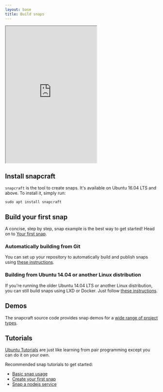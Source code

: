 ```yaml
---
layout: base
title: Build snaps
---
```


<iframe height="450" src="https://www.youtube.com/embed/ZsUV9xnrkTA?rel=0&showinfo=0" allowfullscreen></iframe>

## Install snapcraft

`snapcraft` is the tool to create snaps. It's available on Ubuntu 16.04 LTS and above. To install it, simply run:

    sudo apt install snapcraft


## Build your first snap

A concise, step by step, snap example is the best way to get started! Head on to [Your first snap](/build-snaps/your-first-snap).

### Automatically building from Git

You can set up your repository to automatically build and publish snaps using [these instructions](/build-snaps/ci-integration).

### Building from Ubuntu 14.04 or another Linux distribution

If you're running the older Ubuntu 14.04 LTS or another Linux distribution, you can still build snaps using LXD or Docker. Just
follow [these instructions](/build-snaps/build-on-lxd-docker).

## Demos

The snapcraft source code provides snap demos for a [wide range of project types](https://github.com/snapcore/snapcraft/tree/master/demos).

## Tutorials

[Ubuntu Tutorials](https://tutorials.ubuntu.com/) are just like learning from pair programming except you can do it on your own.

Recommended snap tutorials to get started:

* [Basic snap usage](https://tutorials.ubuntu.com/tutorial/basic-snap-usage?utm_source=snapcraft.io&utm_medium=buildsnapsindex&utm_campaign=tutorials)
* [Create your first snap](https://tutorials.ubuntu.com/tutorial/create-your-first-snap?utm_source=snapcraft.io&utm_medium=buildsnapsindex&utm_campaign=tutorials)
* [Snap a nodejs service](https://tutorials.ubuntu.com/tutorial/build-a-nodejs-service?utm_source=snapcraft.io&utm_medium=buildsnapsindex&utm_campaign=tutorials)